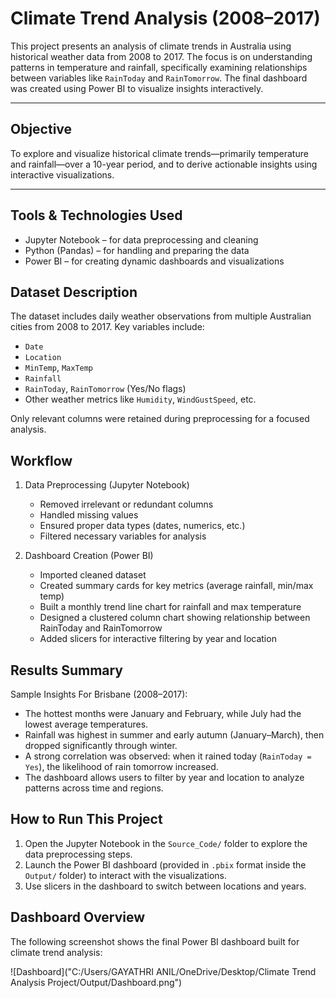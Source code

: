 # Climate Trend Analysis (2008–2017)

This project presents an analysis of climate trends in Australia using historical weather data from 2008 to 2017. The focus is on understanding patterns in temperature and rainfall, specifically examining relationships between variables like `RainToday` and `RainTomorrow`. The final dashboard was created using Power BI to visualize insights interactively.

---

## Objective

To explore and visualize historical climate trends—primarily temperature and rainfall—over a 10-year period, and to derive actionable insights using interactive visualizations.

---

## Tools & Technologies Used

- Jupyter Notebook – for data preprocessing and cleaning
- Python (Pandas) – for handling and preparing the data
- Power BI – for creating dynamic dashboards and visualizations



## Dataset Description

The dataset includes daily weather observations from multiple Australian cities from 2008 to 2017. Key variables include:

- `Date`
- `Location`
- `MinTemp`, `MaxTemp`
- `Rainfall`
- `RainToday`, `RainTomorrow` (Yes/No flags)
- Other weather metrics like `Humidity`, `WindGustSpeed`, etc.

Only relevant columns were retained during preprocessing for a focused analysis.



## Workflow

1. Data Preprocessing (Jupyter Notebook)
   - Removed irrelevant or redundant columns
   - Handled missing values
   - Ensured proper data types (dates, numerics, etc.)
   - Filtered necessary variables for analysis

2. Dashboard Creation (Power BI)
   - Imported cleaned dataset
   - Created summary cards for key metrics (average rainfall, min/max temp)
   - Built a monthly trend line chart for rainfall and max temperature
   - Designed a clustered column chart showing relationship between RainToday and RainTomorrow
   - Added slicers for interactive filtering by year and location



## Results Summary

Sample Insights For Brisbane (2008–2017):
- The hottest months were January and February, while July had the lowest average temperatures.
- Rainfall was highest in summer and early autumn (January–March), then dropped significantly through winter.
- A strong correlation was observed: when it rained today (`RainToday = Yes`), the likelihood of rain tomorrow increased.
- The dashboard allows users to filter by year and location to analyze patterns across time and regions.



##  How to Run This Project

1. Open the Jupyter Notebook in the `Source_Code/` folder to explore the data preprocessing steps.
2. Launch the Power BI dashboard (provided in `.pbix` format inside the `Output/` folder) to interact with the visualizations.
3. Use slicers in the dashboard to switch between locations and years.

## Dashboard Overview

The following screenshot shows the final Power BI dashboard built for climate trend analysis:

![Dashboard]("C:/Users/GAYATHRI ANIL/OneDrive/Desktop/Climate Trend Analysis Project/Output/Dashboard.png")


